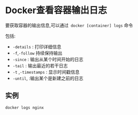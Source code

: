 # Docker查看容器输出日志

要获取容器的输出信息,可以通过` docker [container] logs` 命令

包括:

- `-details` : 打印详细信息
- `-f`,`-follow` 持续保持输出
- `-since` : 输出从某个时间开始的日志
- `-tail` : 输出最近的若干日志
- `-t` ,`-timestamps` : 显示时间戳信息
- `-until`, :输出某个是新建之前的日志

## 实例

```
docker logs nginx
```